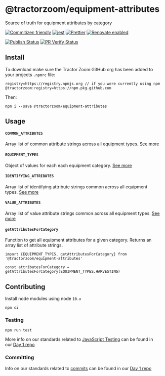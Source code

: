 # @tractorzoom/equipment-attributes

Source of truth for equipment attributes by category

[![Commitizen friendly](https://img.shields.io/badge/commitizen-friendly-brightgreen.svg)](http://commitizen.github.io/cz-cli/) [![jest](https://jestjs.io/img/jest-badge.svg)](https://github.com/facebook/jest) [![Prettier](https://img.shields.io/badge/code_style-prettier-ff69b4.svg?style=flat-square)](https://github.com/prettier/prettier) [![Renovate enabled](https://img.shields.io/badge/renovate-enabled-brightgreen.svg)](https://renovatebot.com/)

[![Publish Status](https://github.com/TractorZoom/equipment-attributes/workflows/publish/badge.svg)](https://github.com/TractorZoom/equipment-attributes/actions) [![PR Verify Status](https://github.com/TractorZoom/equipment-attributes/workflows/pull_request_verify/badge.svg)](https://github.com/TractorZoom/equipment-attributes/actions)

## Install

To download make sure the Tractor Zoom GitHub org has been added to your projects `.npmrc` file:

```
registry=https://registry.npmjs.org // if you were currently using npm
@tractorzoom:registry=https://npm.pkg.github.com
```

Then:

```
npm i --save @tractorzoom/equipment-attributes
```

## Usage

#### `COMMON_ATTRIBUTES`

Array list of common attribute strings across all equipment types. [See more](src/attributes-by-category.js)

#### `EQUIPMENT_TYPES`

Object of values for each each equipment category. [See more](src/equipment-types.js)

#### `IDENTIFYING_ATTRIBUTES`

Array list of identifying attribute strings common across all equipment types. [See more](src/attributes-by-category.js)

#### `VALUE_ATTRIBUTES`

Array list of value attribute strings common across all equipment types. [See more](src/attributes-by-category.js)

#### `getAttributesForCategory`

Function to get all equipment attributes for a given category. Returns an array list of attribute strings.

```
import {EQUIPMENT_TYPES, getAttributesForCategory} from '@tractorzoom/equipment-attributes'

const attributesForCategory = getAttributesForCategory(EQUIPMENT_TYPES.HARVESTING)
```

## Contributing

Install node modules using node `10.x`

```
npm ci
```

### Testing

```
npm run test
```

More info on our standards related to [JavaScript Testing](https://github.com/TractorZoom/Day1/blob/master/developer/languages/javascript.md#testing) can be found in our [Day 1 repo](https://github.com/TractorZoom/Day1)

### Committing

Info on our standards related to [commits](https://github.com/TractorZoom/Day1/blob/master/developer/languages/javascript.md#committing) can be found in our [Day 1 repo](https://github.com/TractorZoom/Day1)
